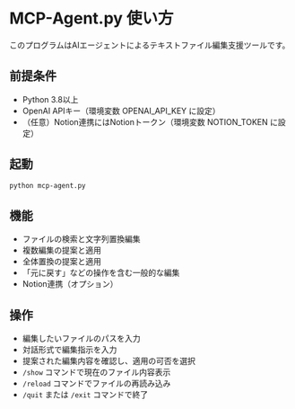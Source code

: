 # MCP-Agent.py 使い方

このプログラムはAIエージェントによるテキストファイル編集支援ツールです。

## 前提条件
- Python 3.8以上
- OpenAI APIキー（環境変数 OPENAI_API_KEY に設定）
- （任意）Notion連携にはNotionトークン（環境変数 NOTION_TOKEN に設定）

## 起動
```bash
python mcp-agent.py
```

## 機能
- ファイルの検索と文字列置換編集
- 複数編集の提案と適用
- 全体置換の提案と適用
- 「元に戻す」などの操作を含む一般的な編集
- Notion連携（オプション）

## 操作
- 編集したいファイルのパスを入力
- 対話形式で編集指示を入力
- 提案された編集内容を確認し、適用の可否を選択
- `/show` コマンドで現在のファイル内容表示
- `/reload` コマンドでファイルの再読み込み
- `/quit` または `/exit` コマンドで終了
